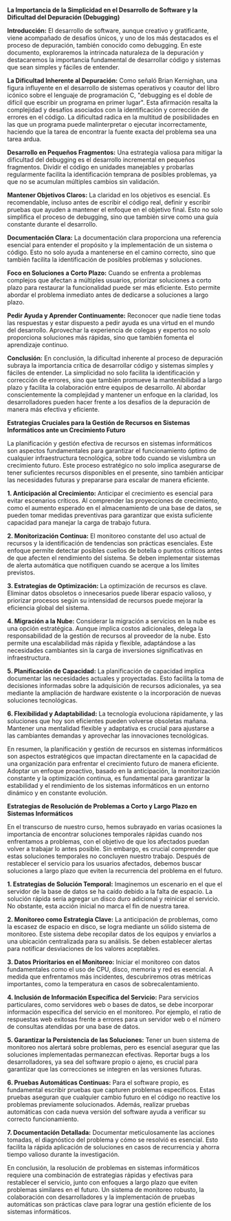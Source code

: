 **La Importancia de la Simplicidad en el Desarrollo de Software y la Dificultad del Depuración (Debugging)**

**Introducción:**
El desarrollo de software, aunque creativo y gratificante, viene acompañado de desafíos únicos, y uno de los más destacados es el proceso de depuración, también conocido como debugging. En este documento, exploraremos la intrincada naturaleza de la depuración y destacaremos la importancia fundamental de desarrollar código y sistemas que sean simples y fáciles de entender.

**La Dificultad Inherente al Depuración:**
Como señaló Brian Kernighan, una figura influyente en el desarrollo de sistemas operativos y coautor del libro icónico sobre el lenguaje de programación C, "debugging es el doble de difícil que escribir un programa en primer lugar". Esta afirmación resalta la complejidad y desafíos asociados con la identificación y corrección de errores en el código. La dificultad radica en la multitud de posibilidades en las que un programa puede malinterpretar o ejecutar incorrectamente, haciendo que la tarea de encontrar la fuente exacta del problema sea una tarea ardua.

**Desarrollo en Pequeños Fragmentos:**
Una estrategia valiosa para mitigar la dificultad del debugging es el desarrollo incremental en pequeños fragmentos. Dividir el código en unidades manejables y probarlas regularmente facilita la identificación temprana de posibles problemas, ya que no se acumulan múltiples cambios sin validación.

**Mantener Objetivos Claros:**
La claridad en los objetivos es esencial. Es recomendable, incluso antes de escribir el código real, definir y escribir pruebas que ayuden a mantener el enfoque en el objetivo final. Esto no solo simplifica el proceso de debugging, sino que también sirve como una guía constante durante el desarrollo.

**Documentación Clara:**
La documentación clara proporciona una referencia esencial para entender el propósito y la implementación de un sistema o código. Esto no solo ayuda a mantenerse en el camino correcto, sino que también facilita la identificación de posibles problemas y soluciones.

**Foco en Soluciones a Corto Plazo:**
Cuando se enfrenta a problemas complejos que afectan a múltiples usuarios, priorizar soluciones a corto plazo para restaurar la funcionalidad puede ser más eficiente. Esto permite abordar el problema inmediato antes de dedicarse a soluciones a largo plazo.

**Pedir Ayuda y Aprender Continuamente:**
Reconocer que nadie tiene todas las respuestas y estar dispuesto a pedir ayuda es una virtud en el mundo del desarrollo. Aprovechar la experiencia de colegas y expertos no solo proporciona soluciones más rápidas, sino que también fomenta el aprendizaje continuo.

**Conclusión:**
En conclusión, la dificultad inherente al proceso de depuración subraya la importancia crítica de desarrollar código y sistemas simples y fáciles de entender. La simplicidad no solo facilita la identificación y corrección de errores, sino que también promueve la mantenibilidad a largo plazo y facilita la colaboración entre equipos de desarrollo. Al abordar conscientemente la complejidad y mantener un enfoque en la claridad, los desarrolladores pueden hacer frente a los desafíos de la depuración de manera más efectiva y eficiente.

**Estrategias Cruciales para la Gestión de Recursos en Sistemas Informáticos ante un Crecimiento Futuro**

La planificación y gestión efectiva de recursos en sistemas informáticos son aspectos fundamentales para garantizar el funcionamiento óptimo de cualquier infraestructura tecnológica, sobre todo cuando se vislumbra un crecimiento futuro. Este proceso estratégico no solo implica asegurarse de tener suficientes recursos disponibles en el presente, sino también anticipar las necesidades futuras y prepararse para escalar de manera eficiente.

**1. Anticipación al Crecimiento:**
Anticipar el crecimiento es esencial para evitar escenarios críticos. Al comprender las proyecciones de crecimiento, como el aumento esperado en el almacenamiento de una base de datos, se pueden tomar medidas preventivas para garantizar que exista suficiente capacidad para manejar la carga de trabajo futura.

**2. Monitorización Continua:**
El monitoreo constante del uso actual de recursos y la identificación de tendencias son prácticas esenciales. Este enfoque permite detectar posibles cuellos de botella o puntos críticos antes de que afecten el rendimiento del sistema. Se deben implementar sistemas de alerta automática que notifiquen cuando se acerque a los límites previstos.

**3. Estrategias de Optimización:**
La optimización de recursos es clave. Eliminar datos obsoletos o innecesarios puede liberar espacio valioso, y priorizar procesos según su intensidad de recursos puede mejorar la eficiencia global del sistema.

**4. Migración a la Nube:**
Considerar la migración a servicios en la nube es una opción estratégica. Aunque implica costos adicionales, delega la responsabilidad de la gestión de recursos al proveedor de la nube. Esto permite una escalabilidad más rápida y flexible, adaptándose a las necesidades cambiantes sin la carga de inversiones significativas en infraestructura.

**5. Planificación de Capacidad:**
La planificación de capacidad implica documentar las necesidades actuales y proyectadas. Esto facilita la toma de decisiones informadas sobre la adquisición de recursos adicionales, ya sea mediante la ampliación de hardware existente o la incorporación de nuevas soluciones tecnológicas.

**6. Flexibilidad y Adaptabilidad:**
La tecnología evoluciona rápidamente, y las soluciones que hoy son eficientes pueden volverse obsoletas mañana. Mantener una mentalidad flexible y adaptativa es crucial para ajustarse a las cambiantes demandas y aprovechar las innovaciones tecnológicas.

En resumen, la planificación y gestión de recursos en sistemas informáticos son aspectos estratégicos que impactan directamente en la capacidad de una organización para enfrentar el crecimiento futuro de manera eficiente. Adoptar un enfoque proactivo, basado en la anticipación, la monitorización constante y la optimización continua, es fundamental para garantizar la estabilidad y el rendimiento de los sistemas informáticos en un entorno dinámico y en constante evolución.

**Estrategias de Resolución de Problemas a Corto y Largo Plazo en Sistemas Informáticos**

En el transcurso de nuestro curso, hemos subrayado en varias ocasiones la importancia de encontrar soluciones temporales rápidas cuando nos enfrentamos a problemas, con el objetivo de que los afectados puedan volver a trabajar lo antes posible. Sin embargo, es crucial comprender que estas soluciones temporales no concluyen nuestro trabajo. Después de restablecer el servicio para los usuarios afectados, debemos buscar soluciones a largo plazo que eviten la recurrencia del problema en el futuro.

**1. Estrategias de Solución Temporal:**
Imaginemos un escenario en el que el servidor de la base de datos se ha caído debido a la falta de espacio. La solución rápida sería agregar un disco duro adicional y reiniciar el servicio. No obstante, esta acción inicial no marca el fin de nuestra tarea.

**2. Monitoreo como Estrategia Clave:**
La anticipación de problemas, como la escasez de espacio en disco, se logra mediante un sólido sistema de monitoreo. Este sistema debe recopilar datos de los equipos y enviarlos a una ubicación centralizada para su análisis. Se deben establecer alertas para notificar desviaciones de los valores aceptables.

**3. Datos Prioritarios en el Monitoreo:**
Iniciar el monitoreo con datos fundamentales como el uso de CPU, disco, memoria y red es esencial. A medida que enfrentamos más incidentes, descubriremos otras métricas importantes, como la temperatura en casos de sobrecalentamiento.

**4. Inclusión de Información Específica del Servicio:**
Para servicios particulares, como servidores web o bases de datos, se debe incorporar información específica del servicio en el monitoreo. Por ejemplo, el ratio de respuestas web exitosas frente a errores para un servidor web o el número de consultas atendidas por una base de datos.

**5. Garantizar la Persistencia de las Soluciones:**
Tener un buen sistema de monitoreo nos alertará sobre problemas, pero es esencial asegurar que las soluciones implementadas permanezcan efectivas. Reportar bugs a los desarrolladores, ya sea del software propio o ajeno, es crucial para garantizar que las correcciones se integren en las versiones futuras.

**6. Pruebas Automáticas Continuas:**
Para el software propio, es fundamental escribir pruebas que capturen problemas específicos. Estas pruebas aseguran que cualquier cambio futuro en el código no reactive los problemas previamente solucionados. Además, realizar pruebas automáticas con cada nueva versión del software ayuda a verificar su correcto funcionamiento.

**7. Documentación Detallada:**
Documentar meticulosamente las acciones tomadas, el diagnóstico del problema y cómo se resolvió es esencial. Esto facilita la rápida aplicación de soluciones en casos de recurrencia y ahorra tiempo valioso durante la investigación.

En conclusión, la resolución de problemas en sistemas informáticos requiere una combinación de estrategias rápidas y efectivas para restablecer el servicio, junto con enfoques a largo plazo que eviten problemas similares en el futuro. Un sistema de monitoreo robusto, la colaboración con desarrolladores y la implementación de pruebas automáticas son prácticas clave para lograr una gestión eficiente de los sistemas informáticos.